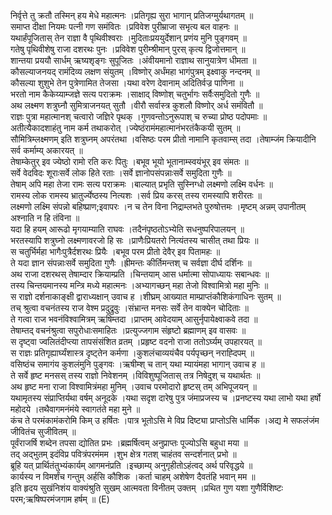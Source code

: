 

  
निर्वृत्ते तु क्रतौ तस्मिन् हय मेधे महात्मनः ।प्रतिगृह्य सुरा भागान् प्रतिजग्मुर्यथागतम्  ॥   
समाप्त दीक्षा नियमः पत्नी गण समंवितः ।प्रविवेश पुरीम्राजा सभृत्य बल वाहनः  ॥   
यथार्हंपूजितास् तेन राज्ञा वै पृथिवीश्वराः ।मुदिताःप्रययुर्देशान् प्रणंय मुनि पुङ्गवम्  ॥   
गतेषु पृथिवीशेषु राजा दशरथः पुनः ।प्रविवेश पुरीम्श्रीमान् पुरस् कृत्य द्विजोत्तमान्  ॥   
शान्तया प्रययौ सार्धम् ऋष्यशृङ्गः सुपूजितः ।अंवीयमानो राज्ञाथ सानुयात्रेण धीमता  ॥   
कौसल्याजनयद् रामंदिव्य लक्षण संयुतम् ।विष्णोर् अर्धंमहा भागंपुत्रम् इक्ष्वाकु नन्दनम्  ॥   
कौसल्या शुशुभे तेन पुत्रेणामित तेजसा ।यथा वरेण देवानाम् अदितिर्वज्र पाणिना  ॥   
भरतो नाम कैकेय्याम्जज्ञे सत्य पराक्रमः ।साक्षाद् विष्णोश् चतुर्भागः सर्वैःसमुदितो गुणैः  ॥   
अथ लक्ष्मण शत्रुघ्नौ सुमित्राजनयत् सुतौ ।वीरौ सर्वास्त्र कुशलौ विष्णोर् अर्ध समंवितौ  ॥   
राज्ञः पुत्रा महात्मानश् चत्वारो जज्ञिरे पृथक् ।गुणवन्तोऽनुरूपाश् च रुच्या प्रोष्ठ पदोपमाः  ॥   
अतीत्यैकादशाहंतु नाम कर्म तथाकरोत् ।ज्येष्ठंरामंमहात्मानंभरतंकैकयी सुतम्  ॥   
सौमित्रिम्लक्ष्मणम् इति शत्रुघ्नम् अपरंतथा ।वसिष्ठः परम प्रीतो नामानि कृतवाम्स् तदा ।तेषाम्जंम क्रियादीनि सर्व कर्माम्य् अकारयत्  ॥   
तेषाम्केतुर् इव ज्येष्ठो रामो रति करः पितुः ।बभूव भूयो भूतानाम्स्वयंभूर् इव संमतः  ॥   
सर्वे वेदविदः शूराःसर्वे लोक हिते रताः ।सर्वे ज्ञानोपसंपन्नाःसर्वे समुदिता गुणैः  ॥   
तेषाम् अपि महा तेजा रामः सत्य पराक्रमः ।बाल्यात् प्रभृति सुस्निग्धो लक्ष्मणो लक्ष्मि वर्धनः  ॥   
रामस्य लोक रामस्य भ्रातुर्ज्येष्ठस्य नित्यशः ।सर्व प्रिय करस् तस्य रामस्यापि शरीरतः  ॥   
लक्ष्मणो लक्ष्मि संपन्नो बहिष्प्राण;इवापरः ।न च तेन विना निद्राम्लभते पुरुषोत्तमः ।मृष्टम् अन्नम् उपानीतम् अश्नाति न हि तंविना  ॥   
यदा हि हयम् आरूढो मृगयाम्याति राघवः ।तदैनंपृष्ठतोऽभ्येति सधनुष्परिपालयन्  ॥   
भरतस्यापि शत्रुघ्नो लक्ष्मणावरजो हि सः ।प्राणैःप्रियतरो नित्यंतस्य चासीत् तथा प्रियः  ॥   
स चतुर्भिर्महा भागैःपुत्रैर्दशरथः प्रियैः ।बभूव परम प्रीतो देवैर् इव पितामहः  ॥   
ते यदा ज्ञान संपन्नाःसर्वे समुदिता गुणैः ।ह्रीमन्तः कीर्तिमन्तश् च सर्वज्ञा दीर्घ दर्शिनः  ॥   
अथ राजा दशरथस् तेषाम्दार क्रियाम्प्रति ।चिन्तयाम् आस धर्मात्मा सोपाध्यायः सबान्धवः  ॥   
तस्य चिन्तयमानस्य मन्त्रि मध्ये महात्मनः ।अभ्यागच्छन् महा तेजो विश्वामित्रो महा मुनिः  ॥   
स राज्ञो दर्शनाकाङ्क्षी द्वाराध्यक्षान् उवाच ह ।शीघ्रम् आख्यात माम्प्राप्तंकौशिकंगाधिनः सुतम्  ॥   
तच् श्रुत्वा वचनंतस्य राज वेश्म प्रदुद्रुवुः ।संभ्रान्त मनसः सर्वे तेन वाक्येन चोदिताः  ॥   
ते गत्वा राज भवनंविश्वामित्रम् ऋषिम्तदा ।प्राप्तम् आवेदयाम् आसुर्नृपायेक्ष्वाकवे तदा  ॥   
तेषाम्तद् वचनंश्रुत्वा सपुरोधाःसमाहितः ।प्रत्युज्जगाम संहृष्टो ब्रह्माणम् इव वासवः  ॥   
स दृष्ट्वा ज्वलितंदीप्त्या तापसंसंशित व्रतम् ।प्रहृष्ट वदनो राजा ततोऽर्घ्यम् उपहारयत्  ॥   
स राज्ञः प्रतिगृह्यार्घ्यंशास्त्र दृष्ट्तेन कर्मणा ।कुशलंचाव्ययंचैव पर्यपृच्छन् नराह्दिपम्  ॥   
वसिष्ठंच समागंय कुशलंमुनि पुङ्गवः ।ऋषीम्श् च तान् यथा म्यायंमहा भागान् उवाच ह  ॥   
ते सर्वे हृष्ट मनसस् तस्य राज्ञो निवेशनम् ।विविशुष्पूजितास् तत्र निषेदुश् च यथार्थतः  ॥   
अथ हृष्ट मना राजा विश्वामित्रंमहा मुनिम् ।उवाच परमोदारो हृष्टस् तम् अभिपूजयन्  ॥   
यथामृतस्य संप्राप्तिर्यथा वर्षम् अनूदके ।यथा सदृश दारेषु पुत्र जंमाप्रजस्य च ।प्रनष्टस्य यथा लाभो यथा हर्षो महोदये ।तथैवागमनंमंये स्वागतंते महा मुने  ॥   
कंच ते परमंकामंकरोमि किम् उ हर्षितः ।पात्र भूतोऽसि मे विप्र दिष्ट्या प्राप्तोऽसि धार्मिक ।अद्य मे सफलंजंम जीवितंच सुजीवितम्  ॥   
पूर्वंराजर्षि शब्देन तपसा द्योतित प्रभः ।ब्रह्मर्षित्वम् अनुप्राप्तः पूज्योऽसि बहुधा मया  ॥   
तद् अद्भुतम् इदंविप्र पवित्रंपरमंमम ।शुभ क्षेत्र गतश् चाहंतव सन्दर्शनात् प्रभो  ॥   
ब्रूहि यत् प्रार्थितंतुभ्यंकार्यम् आगमनंप्रति ।इच्छाम्य् अनुगृहीतोऽहंत्वद् अर्थ परिवृद्धये  ॥   
कार्यस्य न विमर्शंच गन्तुम् अर्हसि कौशिक ।कर्ता चाहम् अशेषेण दैवतंहि भवान् मम  ॥   
इति हृदय सुखंनिशंय वाक्यंश्रुति सुखम् आत्मवता विनीतम् उक्तम् ।प्रथित गुण यशा गुणैर्विशिष्टः परम;ऋषिष्परमंजगाम हर्षम्  ॥ (E)  
